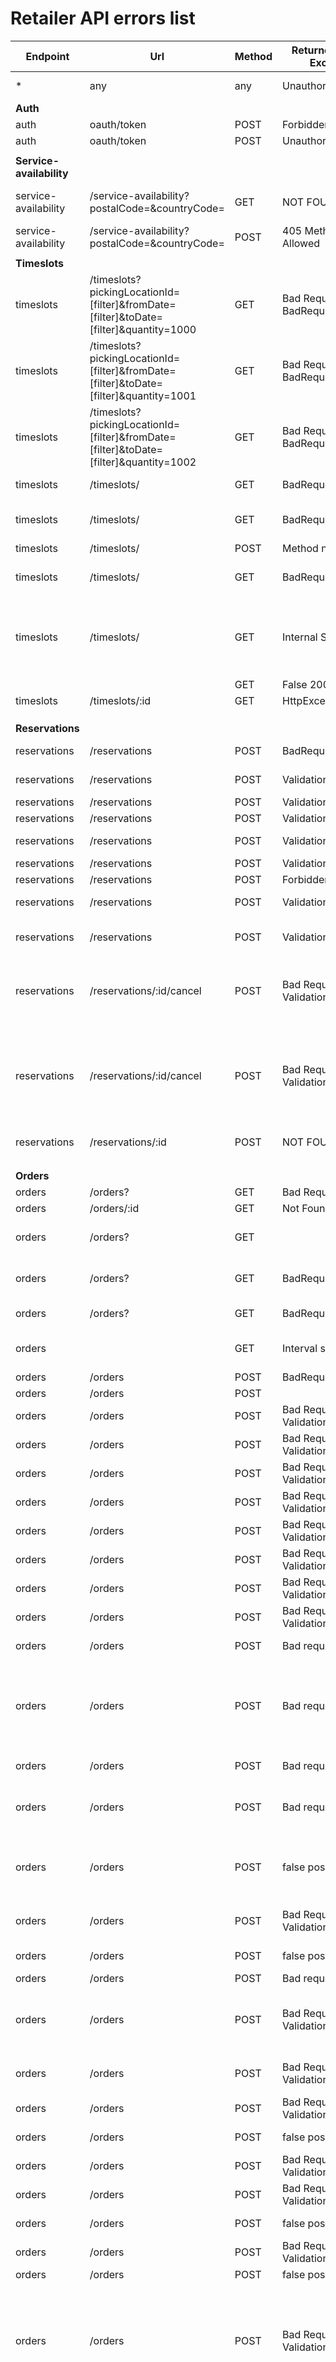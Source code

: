 # Retailer API errors list

| Endpoint                 | Url                                                                                   | Method | Returned Error or Exception       | Validations                                                                                                                                                                                                                                                                                                                                                                                                 | Cause                                                         | HttpStatus |
| ------------------------ | ------------------------------------------------------------------------------------- | ------ | --------------------------------- | ----------------------------------------------------------------------------------------------------------------------------------------------------------------------------------------------------------------------------------------------------------------------------------------------------------------------------------------------------------------------------------------------------------- | ------------------------------------------------------------- | ---------- |
| \*                       | any                                                                                   | any    | Unauthorized                      |                                                                                                                                                                                                                                                                                                                                                                                                             | no valid token                                                | 401        |
| **Auth**                 |                                                                                       |        |                                   |                                                                                                                                                                                                                                                                                                                                                                                                             |                                                               |            |
| auth                     | oauth/token                                                                           | POST   | Forbidden                         | Grant type is invalid                                                                                                                                                                                                                                                                                                                                                                                       |                                                               | 403        |
| auth                     | oauth/token                                                                           | POST   | Unauthorized                      | Bad clientSecret or clientId                                                                                                                                                                                                                                                                                                                                                                                |                                                               | 401        |
|                          |                                                                                       |        |                                   |                                                                                                                                                                                                                                                                                                                                                                                                             |                                                               |            |
| **Service-availability** |                                                                                       |        |                                   |                                                                                                                                                                                                                                                                                                                                                                                                             |                                                               |            |
| service-availability     | /service-availability?postalCode=&countryCode=                                        | GET    | NOT FOUND                         | Service not available for the given postal code and country code                                                                                                                                                                                                                                                                                                                                            |                                                               | 404        |
| service-availability     | /service-availability?postalCode=&countryCode=                                        | POST   | 405 Method Not Allowed            | 405 method not allowed                                                                                                                                                                                                                                                                                                                                                                                      |                                                               | 405        |
|                          |                                                                                       |        |                                   |                                                                                                                                                                                                                                                                                                                                                                                                             |                                                               |            |
| **Timeslots**            |                                                                                       |        |                                   |                                                                                                                                                                                                                                                                                                                                                                                                             |                                                               |            |
| timeslots                | /timeslots?pickingLocationId=[filter]&fromDate=[filter]&toDate=[filter]&quantity=1000 | GET    | Bad Request / BadRequestException | retailerPickingLocationId must be a string                                                                                                                                                                                                                                                                                                                                                                  |                                                               | 400        |
| timeslots                | /timeslots?pickingLocationId=[filter]&fromDate=[filter]&toDate=[filter]&quantity=1001 | GET    | Bad Request / BadRequestException | startDatetime must be a valid ISO 8601 date string                                                                                                                                                                                                                                                                                                                                                          |                                                               | 400        |
| timeslots                | /timeslots?pickingLocationId=[filter]&fromDate=[filter]&toDate=[filter]&quantity=1002 | GET    | Bad Request / BadRequestException | endDatetime must be a valid ISO 8601 date string                                                                                                                                                                                                                                                                                                                                                            |                                                               | 400        |
| timeslots                | /timeslots/                                                                           | GET    | BadRequestException               | quantity must not be less than 1                                                                                                                                                                                                                                                                                                                                                                            |                                                               | 400        |
| timeslots                | /timeslots/                                                                           | GET    | BadRequestException               | Picking Location with Company ID 7989s not found.                                                                                                                                                                                                                                                                                                                                                           |                                                               | 400        |
| timeslots                | /timeslots/                                                                           | POST   | Method not Allowed                | 405 method not allowed                                                                                                                                                                                                                                                                                                                                                                                      |                                                               | 405        |
| timeslots                | /timeslots/                                                                           | GET    | BadRequestException               | Start date 2023-09-01T14:08:02.000Z cannot be in the past.                                                                                                                                                                                                                                                                                                                                                  |                                                               | 400        |
| timeslots                | /timeslots/                                                                           | GET    | Internal Server Error             | You have an error in your SQL syntax; check the manual that corresponds to your MySQL server version for the right syntax to use near '1e+23                                                                                                                                                                                                                                                                |                                                               | 500        |
|                          |                                                                                       | GET    | False 200                         | toDate < fromDate                                                                                                                                                                                                                                                                                                                                                                                           |                                                               | 200        |
| timeslots                | /timeslots/:id                                                                        | GET    | HttpException                     | NotFoundException                                                                                                                                                                                                                                                                                                                                                                                           |                                                               | 404        |
|                          |                                                                                       |        |                                   |                                                                                                                                                                                                                                                                                                                                                                                                             |                                                               |            |
|                          |                                                                                       |        |                                   |                                                                                                                                                                                                                                                                                                                                                                                                             |                                                               |            |
|                          |                                                                                       |        |                                   |                                                                                                                                                                                                                                                                                                                                                                                                             |                                                               |            |
| **Reservations**         |                                                                                       |        |                                   |                                                                                                                                                                                                                                                                                                                                                                                                             |                                                               |            |
| reservations             | /reservations                                                                         | POST   | BadRequestException               | Corresponding timeslot not found                                                                                                                                                                                                                                                                                                                                                                            |                                                               | 400        |
| reservations             | /reservations                                                                         | POST   | Validation Failed                 | email must be an email                                                                                                                                                                                                                                                                                                                                                                                      | 64@255 = 320 chars                                            | 400        |
| reservations             | /reservations                                                                         | POST   | Validation Failed                 | id must be a string                                                                                                                                                                                                                                                                                                                                                                                         |                                                               | 400        |
| reservations             | /reservations                                                                         | POST   | Validation Failed                 | name must be a string                                                                                                                                                                                                                                                                                                                                                                                       |                                                               | 400        |
| reservations             | /reservations                                                                         | POST   | Validation Failed                 | phone must be shorter than or equal to 15 characters                                                                                                                                                                                                                                                                                                                                                        | <=15 chars                                                    | 400        |
| reservations             | /reservations                                                                         | POST   | Validation Failed                 | phone must be a string                                                                                                                                                                                                                                                                                                                                                                                      |                                                               | 400        |
| reservations             | /reservations                                                                         | POST   | Forbidden                         | id, name > 7999 chars                                                                                                                                                                                                                                                                                                                                                                                       |                                                               | 403        |
| reservations             | /reservations                                                                         | POST   | Validation Failed                 | customerInfo: customerInfo must be an object                                                                                                                                                                                                                                                                                                                                                                |                                                               | 400        |
| reservations             | /reservations                                                                         | POST   | Validation Failed                 | customerInfo: nested property customerInfo must be either object or array                                                                                                                                                                                                                                                                                                                                   |                                                               | 400        |
| reservations             | /reservations/:id/cancel                                                              | POST   | Bad Request / Validation Failed   | code: code must be one of the following values: CUSTOMER_DRIVEN, OMS_DRIVEN, RETAILER_DRIVEN, OTHER                                                                                                                                                                                                                                                                                                         |                                                               | 400        |
| reservations             | /reservations/:id/cancel                                                              | POST   | Bad Request / Validation Failed   | type: type must be one of the following values: payment failed, fraudulent customer, incorrect customer information, customer requested to cancel, too many out of stock items, system error, other, unknown                                                                                                                                                                                                |                                                               | 400        |
| reservations             | /reservations/:id                                                                     | POST   | NOT FOUND                         | The corresponding reservation not found                                                                                                                                                                                                                                                                                                                                                                     |                                                               | 404        |
|                          |                                                                                       |        |                                   |                                                                                                                                                                                                                                                                                                                                                                                                             |                                                               |            |
|                          |                                                                                       |        |                                   |                                                                                                                                                                                                                                                                                                                                                                                                             |                                                               |            |
|                          |                                                                                       |        |                                   |                                                                                                                                                                                                                                                                                                                                                                                                             |                                                               |            |
| **Orders**               |                                                                                       |        |                                   |                                                                                                                                                                                                                                                                                                                                                                                                             |                                                               |            |
| orders                   | /orders?                                                                              | GET    | Bad Request                       | Invalid Filter arguments                                                                                                                                                                                                                                                                                                                                                                                    |                                                               | 400        |
| orders                   | /orders/:id                                                                           | GET    | Not Found                         | Order not found                                                                                                                                                                                                                                                                                                                                                                                             |                                                               | 404        |
| orders                   | /orders?                                                                              | GET    |                                   | page and limit can be both strings or numbers, also negative                                                                                                                                                                                                                                                                                                                                                |                                                               | 200        |
| orders                   | /orders?                                                                              | GET    | BadRequestException               | Validation failed (numeric string is expected) / page, limit fields                                                                                                                                                                                                                                                                                                                                         |                                                               | 400        |
| orders                   | /orders?                                                                              | GET    | BadRequestException               | The FilterOperator == is invalid                                                                                                                                                                                                                                                                                                                                                                            |                                                               | 400        |
| orders                   |                                                                                       | GET    | Interval server error             | Property \"statuss\" was not found in \"OrderEntity\". Make sure your query is correct.                                                                                                                                                                                                                                                                                                                     |                                                               | 500        |
| orders                   | /orders                                                                               | POST   | BadRequestException               | orderRef must be a string                                                                                                                                                                                                                                                                                                                                                                                   |                                                               | 400        |
| orders                   | /orders                                                                               | POST   |                                   | orderRef can be any string?                                                                                                                                                                                                                                                                                                                                                                                 |                                                               | 200        |
| orders                   | /orders                                                                               | POST   | Bad Request / Validation Failed   | articles should not be empty                                                                                                                                                                                                                                                                                                                                                                                |                                                               | 400        |
| orders                   | /orders                                                                               | POST   | Bad Request / Validation Failed   | articles must be an array                                                                                                                                                                                                                                                                                                                                                                                   |                                                               | 400        |
| orders                   | /orders                                                                               | POST   | Bad Request / Validation Failed   | customer must be an object                                                                                                                                                                                                                                                                                                                                                                                  |                                                               | 400        |
| orders                   | /orders                                                                               | POST   | Bad Request / Validation Failed   | billingInfo must be an object                                                                                                                                                                                                                                                                                                                                                                               |                                                               | 400        |
| orders                   | /orders                                                                               | POST   | Bad Request / Validation Failed   | preferences must be an object                                                                                                                                                                                                                                                                                                                                                                               |                                                               | 400        |
| orders                   | /orders                                                                               | POST   | Bad Request / Validation Failed   | shippingAddress must be an object                                                                                                                                                                                                                                                                                                                                                                           |                                                               | 400        |
| orders                   | /orders                                                                               | POST   | Bad Request / Validation Failed   | timeslotId must be a UUID                                                                                                                                                                                                                                                                                                                                                                                   |                                                               | 400        |
| orders                   | /orders                                                                               | POST   | Bad Request / Validation Failed   | totals must be an object                                                                                                                                                                                                                                                                                                                                                                                    |                                                               | 400        |
| orders                   | /orders                                                                               | POST   | Bad request                       | Order article aggregation failed: product(s) is missing                                                                                                                                                                                                                                                                                                                                                     |                                                               | 400        |
| orders                   | /orders                                                                               | POST   | Bad request                       | Slot Validation Error                                                                                                                                                                                                                                                                                                                                                                                       | Slot validation failed for this reasons: timeslot unavailable | 400        |
| orders                   | /orders                                                                               | POST   | Bad request                       | buyingPrice must be an object                                                                                                                                                                                                                                                                                                                                                                               |                                                               | 400        |
| orders                   | /orders                                                                               | POST   | Bad request                       | buyingPrice.amount: amount must be a number conforming to the specified constraints                                                                                                                                                                                                                                                                                                                         |                                                               | 400        |
| orders                   | /orders                                                                               | POST   | false positive                    | buyingPrice.amount, estimatedWeight, requested.quantity, unitProce.amount can be negative?                                                                                                                                                                                                                                                                                                                  |                                                               | 200        |
| orders                   | /orders                                                                               | POST   | Bad Request / Validation Failed   | estimatedWeight must be a number conforming to the specified constraints                                                                                                                                                                                                                                                                                                                                    |                                                               | 400        |
| orders                   | /orders                                                                               | POST   | false posititve                   | currency field can be any string?                                                                                                                                                                                                                                                                                                                                                                           |                                                               | 200        |
| orders                   | /orders                                                                               | POST   | Bad request                       | currency must be a string                                                                                                                                                                                                                                                                                                                                                                                   |                                                               | 400        |
| orders                   | /orders                                                                               | POST   | Bad Request / Validation Failed   | replacementType must be one of the following values: SHOPPER_REPLACE, CALL_CUSTOMER, NO_REPLACEMENTS                                                                                                                                                                                                                                                                                                        |                                                               | 400        |
| orders                   | /orders                                                                               | POST   | Bad Request / Validation Failed   | itemPreferences.note: note must be shorter than or equal to 200 characters                                                                                                                                                                                                                                                                                                                                  |                                                               | 400        |
| orders                   | /orders                                                                               | POST   | Bad Request / Validation Failed   | note must be a string                                                                                                                                                                                                                                                                                                                                                                                       |                                                               | 400        |
| orders                   | /orders                                                                               | POST   | false positive                    | requested unit can be any string?                                                                                                                                                                                                                                                                                                                                                                           |                                                               | 200        |
| orders                   | /orders                                                                               | POST   | Bad Request / Validation Failed   | requested.unit: unit must be a string                                                                                                                                                                                                                                                                                                                                                                       |                                                               | 400        |
| orders                   | /orders                                                                               | POST   | Bad Request / Validation Failed   | sku must be a string                                                                                                                                                                                                                                                                                                                                                                                        |                                                               | 400        |
| orders                   | /orders                                                                               | POST   | false positive                    | replacementType can be any value?                                                                                                                                                                                                                                                                                                                                                                           |                                                               | 200        |
| orders                   | /orders                                                                               | POST   | Bad Request / Validation Failed   | vatNumber must be a string                                                                                                                                                                                                                                                                                                                                                                                  |                                                               | 400        |
| orders                   | /orders                                                                               | POST   | false positive                    | can vatNumber any string?                                                                                                                                                                                                                                                                                                                                                                                   |                                                               | 200        |
| orders                   | /orders                                                                               | POST   | Bad Request / Validation Failed   | billingInfo.address: address must be shorter than or equal to 200 characters; billingInfo.address: address must be a string; billingInfo.name: Only one field from name,companyName is allowed                                                                                                                                                                                                              |                                                               | 400        |
| orders                   | /orders                                                                               | POST   | Bad Request / Validation Failed   | billingInfo.companyName: companyName must be shorter than or equal to 200 characters", "billingInfo.companyName: companyName must be a string", "billingInfo.companyName: Only one field from name,companyName is allowed                                                                                                                                                                                   |                                                               | 400        |
| orders                   | /orders                                                                               | POST   | false posititve                   | postalCode can be any string?                                                                                                                                                                                                                                                                                                                                                                               |                                                               | 200        |
| orders                   | /orders                                                                               | POST   | Bad Request / Validation Failed   | "shippingAddress.coords.lat: lat must be a latitude string or number", "shippingAddress.coords.lat: lat must be a number conforming to the specified constraints", "shippingAddress.coords.lon: lon must be a number conforming to the specified constraints", "shippingAddress.coords.lon: lon must be a longitude string or number"                                                                       |                                                               | 400        |
| orders                   | /orders                                                                               | POST   |                                   |                                                                                                                                                                                                                                                                                                                                                                                                             |                                                               |            |
| orders                   | /orders/:id/cancel                                                                    | POST   | Bad request / Validation Failed   | reason: reason must be an object                                                                                                                                                                                                                                                                                                                                                                            |                                                               | 400        |
| orders                   | /orders/:id/cancel                                                                    | POST   | Bad request / Validation Failed   | reason.code: code must be one of the following values: CUSTOMER_DRIVEN, OMS_DRIVEN, RETAILER_DRIVEN, SHOPPER_DRIVEN, OTHER                                                                                                                                                                                                                                                                                  |                                                               | 400        |
| orders                   | /orders/:id/cancel                                                                    | POST   | Bad request / Validation Failed   | reason.type: type must be one of the following values: duplicate order, customer requested since order is early, customer requested since order is late, customer is unavailable, customer requested to cancel, shopper unable to complete order, shopper could not find address, too many out of stock items, canceled by retailer, fraudulent customer, store early closure, system error, other, unknown |                                                               | 400        |
| orders                   | /orders/:id/cancel                                                                    | POST   | Not Found                         | Order not found                                                                                                                                                                                                                                                                                                                                                                                             |                                                               | 404        |
